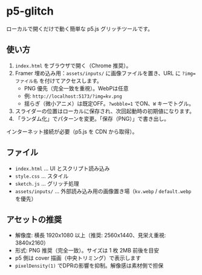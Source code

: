 # p5-glitch

ローカルで開くだけで動く簡単な p5.js グリッチツールです。

## 使い方
1. `index.html` をブラウザで開く（Chrome 推奨）。
2. Framer 埋め込み用：`assets/inputs/` に画像ファイルを置き、URL に `?img=ファイル名` を付けてアクセスします。
   - PNG 優先（完全一致を重視）。WebPは任意
   - 例: `http://localhost:5173/?img=kv.png`
   - 揺らぎ（微小アニメ）は既定OFF。`?wobble=1` でON、`W` キーでトグル。
3. スライダーの位置はローカルに保存され、次回起動時の初期値になります。
4. 「ランダム化」でパターンを変更。「保存（PNG）」で書き出し。

インターネット接続が必要（p5.js を CDN から取得）。

## ファイル
- `index.html` … UI とスクリプト読み込み
- `style.css` … スタイル
- `sketch.js` … グリッチ処理
 - `assets/inputs/` … 外部読み込み用の画像置き場（`kv.webp` / `default.webp` を優先）

## アセットの推奨
- 解像度: 横長 1920x1080 以上（推奨: 2560x1440、見栄え重視: 3840x2160）
- 形式: PNG 推奨（完全一致）。サイズは 1 枚 2MB 前後を目安
- p5 側は cover 描画（中央トリミング）で表示します
- `pixelDensity(1)` でDPRの影響を抑制。解像感は素材側で担保
